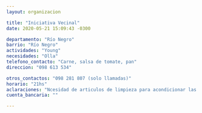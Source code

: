 ```yaml
---
layout: organizacion

title: "Iniciativa Vecinal"
date: 2020-05-21 15:09:43 -0300

departamento: "Río Negro"
barrio: "Río Negro"
actividades: "Young"
necesidades: "Olla"
telefono_contacto: "Carne, salsa de tomate, pan"
direccion: "098 613 534"

otros_contactos: "098 281 807 (solo llamadas)"
horario: "21hs"
aclaraciones: "Ncesidad de articulos de limpieza para acondicionar las ollas y utensillos, así como de papel film"
cuenta_bancaria: ""

---
```

